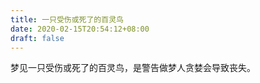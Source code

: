```yaml
---
title: 一只受伤或死了的百灵鸟
date: 2020-02-15T20:54:12+08:00
draft: false
---
```


梦见一只受伤或死了的百灵鸟，是警告做梦人贪婪会导致丧失。
